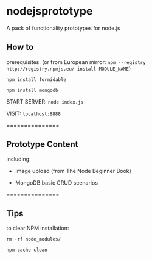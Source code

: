 nodejsprototype
===============

A pack of functionality prototypes for node.js


## How to

prerequisites: (or from European mirror: `npm --registry http://registry.npmjs.eu/ install MODULE_NAME`)

`npm install formidable` 

`npm install mongodb`

START SERVER: `node index.js`

VISIT: `localhost:8888`

===============
## Prototype Content

including:

*	Image upload (from The Node Beginner Book)

*	MongoDB basic CRUD scenarios

===============
## Tips

to clear NPM installation:

`rm -rf node_modules/`

`npm cache clean`





